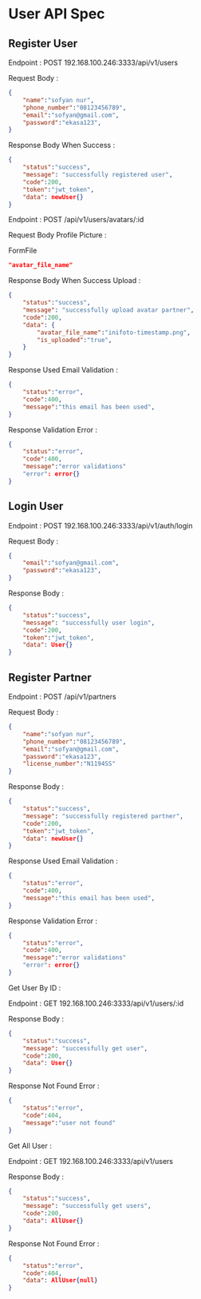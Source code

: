 # User API Spec

## Register User

Endpoint : POST 192.168.100.246:3333/api/v1/users

Request Body :
```json
{
    "name":"sofyan nur",
    "phone_number":"08123456789",
    "email":"sofyan@gmail.com",
    "password":"ekasa123",
}
```

Response Body When Success :
```json
{
    "status":"success",
    "message": "successfully registered user",
    "code":200,
    "token":"jwt_token",
    "data": newUser{}
}
```

Endpoint : POST /api/v1/users/avatars/:id

Request Body Profile Picture :

FormFile
```json
"avatar_file_name"
```

Response Body When Success Upload :
```json
{
    "status":"success",
    "message": "successfully upload avatar partner",
    "code":200,
    "data": {
        "avatar_file_name":"inifoto-timestamp.png",
        "is_uploaded":"true",
    }
}
```

Response Used Email Validation :
```json
{
    "status":"error",
    "code":400,
    "message":"this email has been used",
}
```
Response Validation Error :
```json
{
    "status":"error",
    "code":400,
    "message":"error validations"
    "error": error{}
}
```
## Login User
Endpoint : POST 192.168.100.246:3333/api/v1/auth/login

Request Body :
```json
{
    "email":"sofyan@gmail.com",
    "password":"ekasa123",
}
```
Response Body :
```json
{
    "status":"success",
    "message": "successfully user login",
    "code":200,
    "token":"jwt_token",
    "data": User{}
}
```

## Register Partner

Endpoint : POST /api/v1/partners

Request Body :
```json
{
    "name":"sofyan nur",
    "phone_number":"08123456789",
    "email":"sofyan@gmail.com",
    "password":"ekasa123",
    "license_number":"N1194SS"
}
```

Response Body :
```json
{
    "status":"success",
    "message": "successfully registered partner",
    "code":200,
    "token":"jwt_token",
    "data": newUser{}
}
```

Response Used Email Validation :
```json
{
    "status":"error",
    "code":400,
    "message":"this email has been used",
}
```
Response Validation Error :
```json
{
    "status":"error",
    "code":400,
    "message":"error validations"
    "error": error{}
}
```

Get User By ID :

Endpoint : GET 192.168.100.246:3333/api/v1/users/:id

Response Body :
```json
{
    "status":"success",
    "message": "successfully get user",
    "code":200,
    "data": User{}
}
```

Response Not Found Error :
```json
{
    "status":"error",
    "code":404,
    "message":"user not found"
}
```

Get All User :

Endpoint : GET 192.168.100.246:3333/api/v1/users

Response Body :
```json
{
    "status":"success",
    "message": "successfully get users",
    "code":200,
    "data": AllUser{}
}
```

Response Not Found Error :
```json
{
    "status":"error",
    "code":404,
    "data": AllUser{null}
}
```

